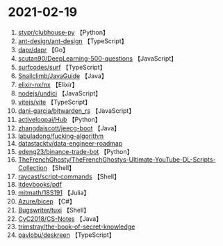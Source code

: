 # 2021-02-19

1. [stypr/clubhouse-py](https://github.com/stypr/clubhouse-py) 【Python】
2. [ant-design/ant-design](https://github.com/ant-design/ant-design) 【TypeScript】
3. [dapr/dapr](https://github.com/dapr/dapr) 【Go】
4. [scutan90/DeepLearning-500-questions](https://github.com/scutan90/DeepLearning-500-questions) 【JavaScript】
5. [surfcodes/surf](https://github.com/surfcodes/surf) 【TypeScript】
6. [Snailclimb/JavaGuide](https://github.com/Snailclimb/JavaGuide) 【Java】
7. [elixir-nx/nx](https://github.com/elixir-nx/nx) 【Elixir】
8. [nodejs/undici](https://github.com/nodejs/undici) 【JavaScript】
9. [vitejs/vite](https://github.com/vitejs/vite) 【TypeScript】
10. [dani-garcia/bitwarden_rs](https://github.com/dani-garcia/bitwarden_rs) 【JavaScript】
11. [activeloopai/Hub](https://github.com/activeloopai/Hub) 【Python】
12. [zhangdaiscott/jeecg-boot](https://github.com/zhangdaiscott/jeecg-boot) 【Java】
13. [labuladong/fucking-algorithm](https://github.com/labuladong/fucking-algorithm) 
14. [datastacktv/data-engineer-roadmap](https://github.com/datastacktv/data-engineer-roadmap) 
15. [edeng23/binance-trade-bot](https://github.com/edeng23/binance-trade-bot) 【Python】
16. [TheFrenchGhosty/TheFrenchGhostys-Ultimate-YouTube-DL-Scripts-Collection](https://github.com/TheFrenchGhosty/TheFrenchGhostys-Ultimate-YouTube-DL-Scripts-Collection) 【Shell】
17. [raycast/script-commands](https://github.com/raycast/script-commands) 【Shell】
18. [itdevbooks/pdf](https://github.com/itdevbooks/pdf) 
19. [mitmath/18S191](https://github.com/mitmath/18S191) 【Julia】
20. [Azure/bicep](https://github.com/Azure/bicep) 【C#】
21. [Bugswriter/tuxi](https://github.com/Bugswriter/tuxi) 【Shell】
22. [CyC2018/CS-Notes](https://github.com/CyC2018/CS-Notes) 【Java】
23. [trimstray/the-book-of-secret-knowledge](https://github.com/trimstray/the-book-of-secret-knowledge) 
24. [pavlobu/deskreen](https://github.com/pavlobu/deskreen) 【TypeScript】
